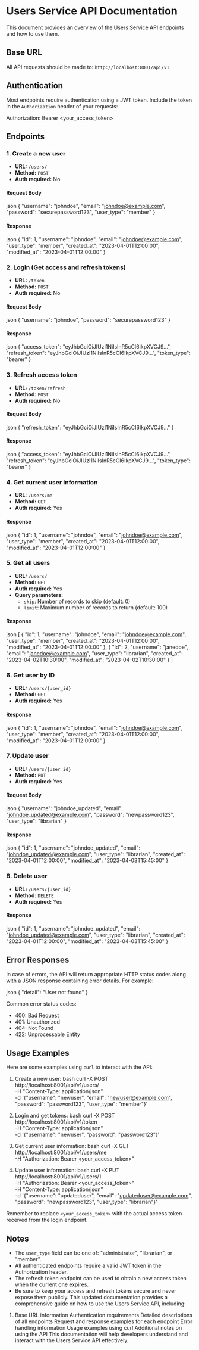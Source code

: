 # Users Service API Documentation

This document provides an overview of the Users Service API endpoints and how to use them.

## Base URL

All API requests should be made to: `http://localhost:8001/api/v1`

## Authentication

Most endpoints require authentication using a JWT token. Include the token in the `Authorization` header of your requests:

Authorization: Bearer <your_access_token>

## Endpoints

### 1. Create a new user

- **URL:** `/users/`
- **Method:** `POST`
- **Auth required:** No

#### Request Body

json
{
"username": "johndoe",
"email": "johndoe@example.com",
"password": "securepassword123",
"user_type": "member"
}

#### Response

json
{
"id": 1,
"username": "johndoe",
"email": "johndoe@example.com",
"user_type": "member",
"created_at": "2023-04-01T12:00:00",
"modified_at": "2023-04-01T12:00:00"
}

### 2. Login (Get access and refresh tokens)

- **URL:** `/token`
- **Method:** `POST`
- **Auth required:** No

#### Request Body

json
{
"username": "johndoe",
"password": "securepassword123"
}

#### Response

json
{
"access_token": "eyJhbGciOiJIUzI1NiIsInR5cCI6IkpXVCJ9...",
"refresh_token": "eyJhbGciOiJIUzI1NiIsInR5cCI6IkpXVCJ9...",
"token_type": "bearer"
}

### 3. Refresh access token

- **URL:** `/token/refresh`
- **Method:** `POST`
- **Auth required:** No

#### Request Body

json
{
"refresh_token": "eyJhbGciOiJIUzI1NiIsInR5cCI6IkpXVCJ9..."
}

#### Response

json
{
"access_token": "eyJhbGciOiJIUzI1NiIsInR5cCI6IkpXVCJ9...",
"refresh_token": "eyJhbGciOiJIUzI1NiIsInR5cCI6IkpXVCJ9...",
"token_type": "bearer"
}

### 4. Get current user information

- **URL:** `/users/me`
- **Method:** `GET`
- **Auth required:** Yes

#### Response

json
{
"id": 1,
"username": "johndoe",
"email": "johndoe@example.com",
"user_type": "member",
"created_at": "2023-04-01T12:00:00",
"modified_at": "2023-04-01T12:00:00"
}

### 5. Get all users

- **URL:** `/users/`
- **Method:** `GET`
- **Auth required:** Yes
- **Query parameters:**
  - `skip`: Number of records to skip (default: 0)
  - `limit`: Maximum number of records to return (default: 100)

#### Response

json
[
{
"id": 1,
"username": "johndoe",
"email": "johndoe@example.com",
"user_type": "member",
"created_at": "2023-04-01T12:00:00",
"modified_at": "2023-04-01T12:00:00"
},
{
"id": 2,
"username": "janedoe",
"email": "janedoe@example.com",
"user_type": "librarian",
"created_at": "2023-04-02T10:30:00",
"modified_at": "2023-04-02T10:30:00"
}
]

### 6. Get user by ID

- **URL:** `/users/{user_id}`
- **Method:** `GET`
- **Auth required:** Yes

#### Response

json
{
"id": 1,
"username": "johndoe",
"email": "johndoe@example.com",
"user_type": "member",
"created_at": "2023-04-01T12:00:00",
"modified_at": "2023-04-01T12:00:00"
}

### 7. Update user

- **URL:** `/users/{user_id}`
- **Method:** `PUT`
- **Auth required:** Yes

#### Request Body

json
{
"username": "johndoe_updated",
"email": "johndoe_updated@example.com",
"password": "newpassword123",
"user_type": "librarian"
}

#### Response

json
{
"id": 1,
"username": "johndoe_updated",
"email": "johndoe_updated@example.com",
"user_type": "librarian",
"created_at": "2023-04-01T12:00:00",
"modified_at": "2023-04-03T15:45:00"
}

### 8. Delete user

- **URL:** `/users/{user_id}`
- **Method:** `DELETE`
- **Auth required:** Yes

#### Response

json
{
"id": 1,
"username": "johndoe_updated",
"email": "johndoe_updated@example.com",
"user_type": "librarian",
"created_at": "2023-04-01T12:00:00",
"modified_at": "2023-04-03T15:45:00"
}

## Error Responses

In case of errors, the API will return appropriate HTTP status codes along with a JSON response containing error details. For example:

json
{
"detail": "User not found"
}

Common error status codes:
- 400: Bad Request
- 401: Unauthorized
- 404: Not Found
- 422: Unprocessable Entity

## Usage Examples

Here are some examples using `curl` to interact with the API:

1. Create a new user:
bash
curl -X POST http://localhost:8001/api/v1/users/ \
-H "Content-Type: application/json" \
-d '{"username": "newuser", "email": "newuser@example.com", "password": "password123", "user_type": "member"}'

2. Login and get tokens:
bash
curl -X POST http://localhost:8001/api/v1/token \
-H "Content-Type: application/json" \
-d '{"username": "newuser", "password": "password123"}'

3. Get current user information:
bash
curl -X GET http://localhost:8001/api/v1/users/me \
-H "Authorization: Bearer <your_access_token>"

4. Update user information:
bash
curl -X PUT http://localhost:8001/api/v1/users/1 \
-H "Authorization: Bearer <your_access_token>" \
-H "Content-Type: application/json" \
-d '{"username": "updateduser", "email": "updateduser@example.com", "password": "newpassword123", "user_type": "librarian"}'

Remember to replace `<your_access_token>` with the actual access token received from the login endpoint.

## Notes

- The `user_type` field can be one of: "administrator", "librarian", or "member".
- All authenticated endpoints require a valid JWT token in the Authorization header.
- The refresh token endpoint can be used to obtain a new access token when the current one expires.
- Be sure to keep your access and refresh tokens secure and never expose them publicly.
This updated documentation provides a comprehensive guide on how to use the Users Service API, including:
1. Base URL information
Authentication requirements
Detailed descriptions of all endpoints
Request and response examples for each endpoint
Error handling information
Usage examples using curl
Additional notes on using the API
This documentation will help developers understand and interact with the Users Service API effectively.